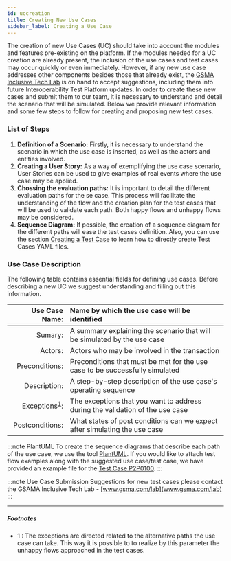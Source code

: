 ```yaml
---
id: uccreation
title: Creating New Use Cases
sidebar_label: Creating a Use Case
---
```


The creation of new Use Cases (UC) should take into account the modules and features pre-existing on the platform. If the modules needed for a UC creation are already present, the inclusion of the use cases and test cases may occur quickly or even immediately. However, if any new use case addresses other components besides those that already exist, the [GSMA Inclusive Tech Lab](http://www.gsma.com/lab) is on hand to accept suggestions, including them into future Interoperability Test Platform updates. In order to create these new cases and submit them to our team, it is necessary to understand and detail the scenario that will be simulated. Below we provide relevant information and some few steps to follow for creating and proposing new test cases.

### List of Steps

1. **Definition of a Scenario:** Firstly, it is necessary to understand the scenario in which the use case is inserted, as well as the actors and entities involved.
2. **Creating a User Story:** As a way of exemplifying the use case scenario, User Stories can be used to give examples of real events where the use case may be applied.
3. **Chossing the evaluation paths:** It is important to detail the different evaluation paths for the se case. This process will facilitate the understanding of the flow and the creation plan for the test cases that will be used to validate each path. Both happy flows and unhappy flows may be considered.
4. **Sequence Diagram:** If possible, the creation of a sequence diagram for the different paths will ease the test cases definition. Also, you can use the section [Creating a Test Case](tctemplate) to learn how to directly create Test Cases YAML files.

### Use Case Description

The following table contains essential fields for defining use cases. Before describing a new UC we suggest understanding and filling out this information.

|Use Case Name:| Name by which the use case will be identified |
|-:|:-|
|Sumary:| A summary explaining the scenario that will be simulated by the use case |
|Actors:| Actors who may be involved in the transaction |
|Preconditions:| Preconditions that must be met for the use case to be successfully simulated |
|Description:| A step-by-step description of the use case's operating sequence |
|Exceptions<sup>[1](#exceptions)</sup>:| The exceptions that you want to address during the validation of the use case |
|Postconditions:| What states of post conditions can we expect after simulating the use case |

:::note PlantUML
To create the sequence diagrams that describe each path of the use case, we use the tool [PlantUML](https://plantuml.com/). If you would like to attach test flow examples along with the suggested use case/test case, we have provided an example file for the [Test Case P2P0100](/files/diagrams/p2p0100.plantuml).
:::

:::note Use Case Submission
Suggestions for new test cases please contact the GSAMA Inclusive Tech Lab - [www.gsma.com/lab](www.gsma.com/lab)
:::

---

##### Footnotes

- <a name="exceptions">1 </a>: The exceptions are directed related to the alternative paths the use case can take. This way it is possible to to realize by this parameter the unhappy flows approached in the test cases.